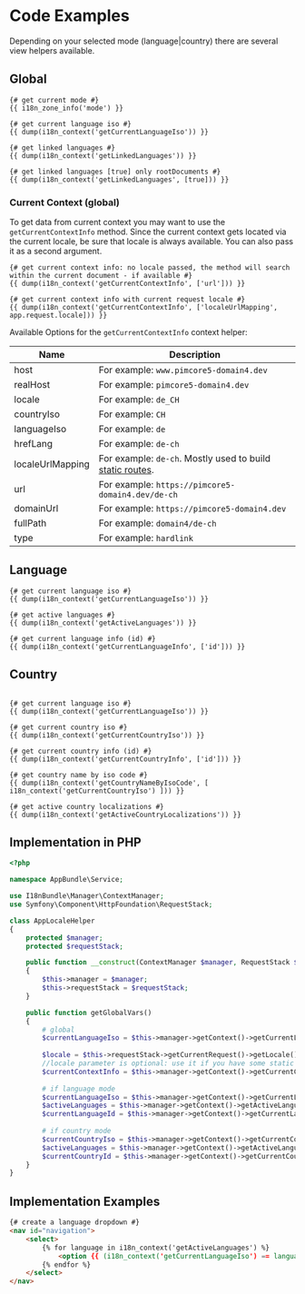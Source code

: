 # Code Examples
Depending on your selected mode (language|country) there are several view helpers available.

## Global 

```twig
{# get current mode #}
{{ i18n_zone_info('mode') }}

{# get current language iso #}
{{ dump(i18n_context('getCurrentLanguageIso')) }}

{# get linked languages #}
{{ dump(i18n_context('getLinkedLanguages')) }}

{# get linked languages [true] only rootDocuments #}
{{ dump(i18n_context('getLinkedLanguages', [true])) }}
```

### Current Context (global)
To get data from current context you may want to use the `getCurrentContextInfo` method. 
Since the current context gets located via the current locale, be sure that locale is always available. 
You can also pass it as a second argument.

```twig
{# get current context info: no locale passed, the method will search within the current document - if available #}
{{ dump(i18n_context('getCurrentContextInfo', ['url'])) }}

{# get current context info with current request locale #}
{{ dump(i18n_context('getCurrentContextInfo', ['localeUrlMapping', app.request.locale])) }}

```
Available Options for the `getCurrentContextInfo` context helper:

| Name | Description |
|------|-------------|
| host | For example: `www.pimcore5-domain4.dev` |
| realHost | For example: `pimcore5-domain4.dev` |
| locale | For example: `de_CH` |
| countryIso | For example: `CH` |
| languageIso | For example: `de` |
| hrefLang | For example: `de-ch` |
| localeUrlMapping | For example: `de-ch`. Mostly used to build [static routes](https://github.com/dachcom-digital/pimcore-i18n/blob/master/docs/28_StaticRoutes.md#naming-convention-in-country-context). |
| url | For example: `https://pimcore5-domain4.dev/de-ch` |
| domainUrl | For example: `https://pimcore5-domain4.dev` |
| fullPath | For example: `domain4/de-ch` |
| type | For example: `hardlink` |

## Language

```twig
{# get current language iso #}
{{ dump(i18n_context('getCurrentLanguageIso')) }}

{# get active languages #}
{{ dump(i18n_context('getActiveLanguages')) }}

{# get current language info (id) #}
{{ dump(i18n_context('getCurrentLanguageInfo', ['id'])) }}

```
## Country

```twig

{# get current language iso #}
{{ dump(i18n_context('getCurrentLanguageIso')) }}

{# get current country iso #}
{{ dump(i18n_context('getCurrentCountryIso')) }}

{# get current country info (id) #}
{{ dump(i18n_context('getCurrentCountryInfo', ['id'])) }}

{# get country name by iso code #}
{{ dump(i18n_context('getCountryNameByIsoCode', [ i18n_context('getCurrentCountryIso') ])) }}

{# get active country localizations #}
{{ dump(i18n_context('getActiveCountryLocalizations')) }}

```

## Implementation in PHP

```php
<?php

namespace AppBundle\Service;

use I18nBundle\Manager\ContextManager;
use Symfony\Component\HttpFoundation\RequestStack;

class AppLocaleHelper
{
    protected $manager;
    protected $requestStack;

    public function __construct(ContextManager $manager, RequestStack $requestStack)
    {
        $this->manager = $manager;
        $this->requestStack = $requestStack;
    }

    public function getGlobalVars()
    {         
        # global
        $currentLanguageIso = $this->manager->getContext()->getCurrentLanguageIso();
        
        $locale = $this->requestStack->getCurrentRequest()->getLocale();
        //locale parameter is optional: use it if you have some static routes without parent documents
        $currentContextInfo = $this->manager->getContext()->getCurrentContextInfo('localeUrlMapping', $locale);
        
        # if language mode
        $currentLanguageIso = $this->manager->getContext()->getCurrentLanguageIso();
        $activeLanguages = $this->manager->getContext()->getActiveLanguages();
        $currentLanguageId = $this->manager->getContext()->getCurrentLanguageInfo('id');
        
        # if country mode
        $currentCountryIso = $this->manager->getContext()->getCurrentCountryIso();
        $activeLanguages = $this->manager->getContext()->getActiveLanguagesForCountry();
        $currentCountryId = $this->manager->getContext()->getCurrentCountryInfo('id');
    }
}
```

## Implementation Examples

```html
{# create a language dropdown #}
<nav id="navigation">
    <select>
        {% for language in i18n_context('getActiveLanguages') %}
            <option {{ (i18n_context('getCurrentLanguageIso') == language.iso) ? 'selected' }} value="{{ language.href }}">{{ language.iso|upper }}</option>
        {% endfor %}
    </select>
</nav>


```


